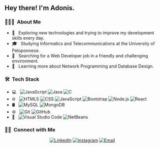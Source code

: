 <h2> Hey there! I'm Adonis.</h2>

<h3> 👨🏻‍💻 &nbsp;About Me </h3>

- 🤔 &nbsp; Exploring new technologies and trying to improve my development skills every day.
- 🎓 &nbsp; Studying Informatics and Telecommunications at the University of Peloponnese.
- 💼 &nbsp; Searching for a Web Developer job in a friendly and challenging environment.
- 🌱 &nbsp; Learning more about Network Programming and Database Design.

<h3> 🛠 &nbsp;Tech Stack</h3>

- 💻 &nbsp;
  ![JavaScript](https://img.shields.io/badge/-JavaScript-333333?style=flat&logo=javascript)
  ![Java](https://img.shields.io/badge/-Java-333333?style=flat&logo=Java&logoColor=007396)
  ![C](https://img.shields.io/badge/-C-333333?style=flat&logo=C%2B%2B&logoColor=00599C)
- 🌐 &nbsp;
  ![HTML5](https://img.shields.io/badge/-HTML5-333333?style=flat&logo=HTML5)
  ![CSS](https://img.shields.io/badge/-CSS-333333?style=flat&logo=CSS3&logoColor=1572B6)
  ![JavaScript](https://img.shields.io/badge/-JavaScript-333333?style=flat&logo=javascript)
  ![Bootstrap](https://img.shields.io/badge/-Bootstrap-333333?style=flat&logo=bootstrap&logoColor=563D7C)
  ![Node.js](https://img.shields.io/badge/-Node.js-333333?style=flat&logo=node.js)
  ![React](https://img.shields.io/badge/-React-333333?style=flat&logo=react)
- 🛢 &nbsp;
  ![MySQL](https://img.shields.io/badge/-MySQL-333333?style=flat&logo=mysql)
  ![MongoDB](https://img.shields.io/badge/-MongoDB-333333?style=flat&logo=mongodb)
- ⚙️ &nbsp;
  ![Git](https://img.shields.io/badge/-Git-333333?style=flat&logo=git)
  ![GitHub](https://img.shields.io/badge/-GitHub-333333?style=flat&logo=github)
- 🔧 &nbsp;
  ![Visual Studio Code](https://img.shields.io/badge/-Visual%20Studio%20Code-333333?style=flat&logo=visual-studio-code&logoColor=007ACC)
  ![NetBeans](https://img.shields.io/badge/-NetBeans-333333?style=flat&logo=netbeans-ide&logoColor=2C2255)

<h3> 🤝🏻 &nbsp;Connect with Me </h3>

<p align="center">
<a href="https://www.linkedin.com/in/AVS1508/"><img alt="LinkedIn" src="https://img.shields.io/badge/LinkedIn-Antonis%20Angelis-blue?style=flat-square&logo=linkedin"></a>
<a href="https://www.instagram.com/adityavs_/"><img alt="Instagram" src="https://img.shields.io/badge/Instagram-adonis.agelis-blue?style=flat-square&logo=instagram"></a>
<a href="mailto:avsingh@umass.edu"><img alt="Email" src="https://img.shields.io/badge/Email-agelisadonis@gmail.com-blue?style=flat-square&logo=gmail"></a>
</p>
